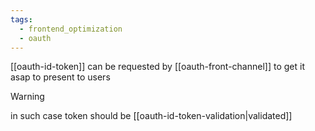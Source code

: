 ```yaml
---
tags:
  - frontend_optimization
  - oauth
---
```

[[oauth-id-token]] can be requested by [[oauth-front-channel]] to get it asap to present to users

>[!warning]
>in such case token should be [[oauth-id-token-validation|validated]]